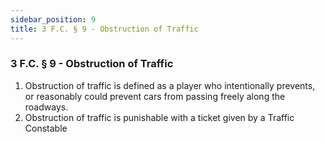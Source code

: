 ```yaml
---
sidebar_position: 9
title: 3 F.C. § 9 - Obstruction of Traffic
---
```


<h3 id="FC3.9">3 F.C. § 9 - Obstruction of Traffic</h3>
<ol>
	<li>Obstruction of traffic is defined as a player who intentionally prevents, or reasonably could prevent cars from passing freely along the roadways.</li>
	<li>Obstruction of traffic is punishable with a ticket given by a Traffic Constable</li>
</ol>